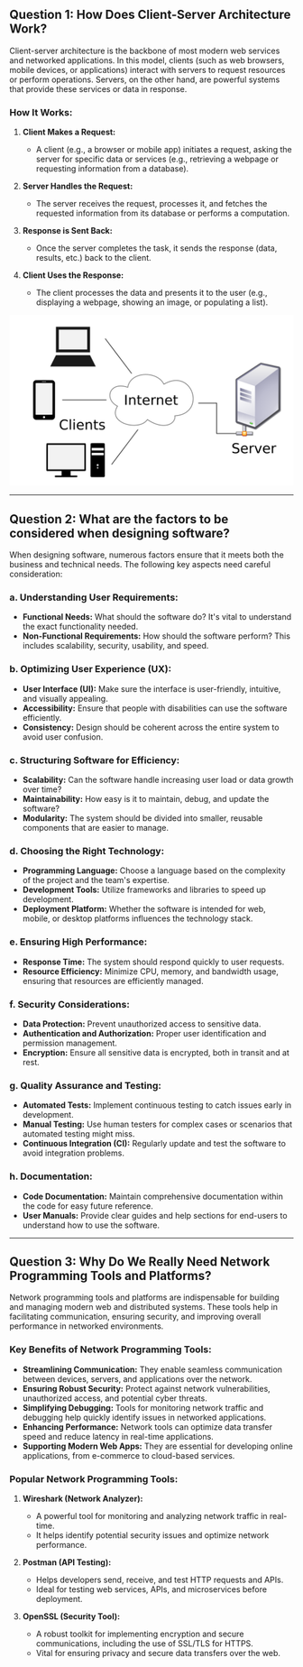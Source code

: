 ## Question 1: How Does Client-Server Architecture Work?

Client-server architecture is the backbone of most modern web services and networked applications. In this model, clients (such as web browsers, mobile devices, or applications) interact with servers to request resources or perform operations. Servers, on the other hand, are powerful systems that provide these services or data in response.

### How It Works:

1. **Client Makes a Request:**

   - A client (e.g., a browser or mobile app) initiates a request, asking the server for specific data or services (e.g., retrieving a webpage or requesting information from a database).

2. **Server Handles the Request:**

   - The server receives the request, processes it, and fetches the requested information from its database or performs a computation.

3. **Response is Sent Back:**

   - Once the server completes the task, it sends the response (data, results, etc.) back to the client.

4. **Client Uses the Response:**
   - The client processes the data and presents it to the user (e.g., displaying a webpage, showing an image, or populating a list).

![Client-Server Architecture](Client-server-model.svg.png)

---

## Question 2: What are the factors to be considered when designing software?

When designing software, numerous factors ensure that it meets both the business and technical needs. The following key aspects need careful consideration:

### a. Understanding User Requirements:

- **Functional Needs:** What should the software do? It's vital to understand the exact functionality needed.
- **Non-Functional Requirements:** How should the software perform? This includes scalability, security, usability, and speed.

### b. Optimizing User Experience (UX):

- **User Interface (UI):** Make sure the interface is user-friendly, intuitive, and visually appealing.
- **Accessibility:** Ensure that people with disabilities can use the software efficiently.
- **Consistency:** Design should be coherent across the entire system to avoid user confusion.

### c. Structuring Software for Efficiency:

- **Scalability:** Can the software handle increasing user load or data growth over time?
- **Maintainability:** How easy is it to maintain, debug, and update the software?
- **Modularity:** The system should be divided into smaller, reusable components that are easier to manage.

### d. Choosing the Right Technology:

- **Programming Language:** Choose a language based on the complexity of the project and the team's expertise.
- **Development Tools:** Utilize frameworks and libraries to speed up development.
- **Deployment Platform:** Whether the software is intended for web, mobile, or desktop platforms influences the technology stack.

### e. Ensuring High Performance:

- **Response Time:** The system should respond quickly to user requests.
- **Resource Efficiency:** Minimize CPU, memory, and bandwidth usage, ensuring that resources are efficiently managed.

### f. Security Considerations:

- **Data Protection:** Prevent unauthorized access to sensitive data.
- **Authentication and Authorization:** Proper user identification and permission management.
- **Encryption:** Ensure all sensitive data is encrypted, both in transit and at rest.

### g. Quality Assurance and Testing:

- **Automated Tests:** Implement continuous testing to catch issues early in development.
- **Manual Testing:** Use human testers for complex cases or scenarios that automated testing might miss.
- **Continuous Integration (CI):** Regularly update and test the software to avoid integration problems.

### h. Documentation:

- **Code Documentation:** Maintain comprehensive documentation within the code for easy future reference.
- **User Manuals:** Provide clear guides and help sections for end-users to understand how to use the software.

---

## Question 3: Why Do We Really Need Network Programming Tools and Platforms?

Network programming tools and platforms are indispensable for building and managing modern web and distributed systems. These tools help in facilitating communication, ensuring security, and improving overall performance in networked environments.

### Key Benefits of Network Programming Tools:

- **Streamlining Communication:** They enable seamless communication between devices, servers, and applications over the network.
- **Ensuring Robust Security:** Protect against network vulnerabilities, unauthorized access, and potential cyber threats.
- **Simplifying Debugging:** Tools for monitoring network traffic and debugging help quickly identify issues in networked applications.
- **Enhancing Performance:** Network tools can optimize data transfer speed and reduce latency in real-time applications.
- **Supporting Modern Web Apps:** They are essential for developing online applications, from e-commerce to cloud-based services.

### Popular Network Programming Tools:

1. **Wireshark (Network Analyzer):**

   - A powerful tool for monitoring and analyzing network traffic in real-time.
   - It helps identify potential security issues and optimize network performance.

2. **Postman (API Testing):**

   - Helps developers send, receive, and test HTTP requests and APIs.
   - Ideal for testing web services, APIs, and microservices before deployment.

3. **OpenSSL (Security Tool):**
   - A robust toolkit for implementing encryption and secure communications, including the use of SSL/TLS for HTTPS.
   - Vital for ensuring privacy and secure data transfers over the web.
